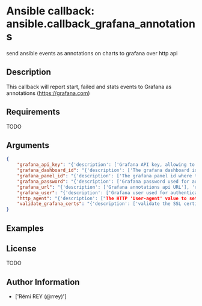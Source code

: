 # Ansible callback: ansible.callback_grafana_annotations


send ansible events as annotations on charts to grafana over http api

## Description

This callback will report start, failed and stats events to Grafana as annotations (https://grafana.com)

## Requirements

TODO

## Arguments

``` json
{
    "grafana_api_key": "{'description': ['Grafana API key, allowing to authenticate when posting on the HTTP API. If not provided, grafana_login and grafana_password will be required.'], 'env': [{'name': 'GRAFANA_API_KEY'}], 'ini': [{'section': 'callback_grafana_annotations', 'key': 'grafana_api_key'}]}",
    "grafana_dashboard_id": "{'description': ['The grafana dashboard id where the annotation shall be created.'], 'env': [{'name': 'GRAFANA_DASHBOARD_ID'}], 'ini': [{'section': 'callback_grafana_annotations', 'key': 'grafana_dashboard_id'}]}",
    "grafana_panel_id": "{'description': ['The grafana panel id where the annotation shall be created.'], 'env': [{'name': 'GRAFANA_PANEL_ID'}], 'ini': [{'section': 'callback_grafana_annotations', 'key': 'grafana_panel_id'}]}",
    "grafana_password": "{'description': ['Grafana password used for authentication. Ignored if grafana_api_key is provided.'], 'env': [{'name': 'GRAFANA_PASSWORD'}], 'ini': [{'section': 'callback_grafana_annotations', 'key': 'grafana_password'}], 'default': 'ansible'}",
    "grafana_url": "{'description': ['Grafana annotations api URL'], 'required': True, 'env': [{'name': 'GRAFANA_URL'}], 'ini': [{'section': 'callback_grafana_annotations', 'key': 'grafana_url'}]}",
    "grafana_user": "{'description': ['Grafana user used for authentication. Ignored if grafana_api_key is provided.'], 'env': [{'name': 'GRAFANA_USER'}], 'ini': [{'section': 'callback_grafana_annotations', 'key': 'grafana_user'}], 'default': 'ansible'}",
    "http_agent": "{'description': ["The HTTP 'User-agent' value to set in HTTP requets."], 'env': [{'name': 'HTTP_AGENT'}], 'ini': [{'section': 'callback_grafana_annotations', 'key': 'http_agent'}], 'default': 'Ansible (grafana_annotations callback)'}",
    "validate_grafana_certs": "{'description': ['validate the SSL certificate of the Grafana server. (For HTTPS url)'], 'env': [{'name': 'GRAFANA_VALIDATE_CERT'}], 'ini': [{'section': 'callback_grafana_annotations', 'key': 'validate_grafana_certs'}], 'default': True, 'type': 'bool'}",
}
```

## Examples



## License

TODO

## Author Information
  - ['Rémi REY (@rrey)']
